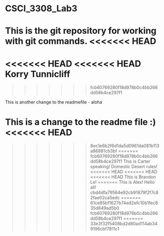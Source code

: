 # CSCI_3308_Lab3
This is the git repository for working with git commands.
<<<<<<< HEAD
=======
<<<<<<< HEAD
<<<<<<< HEAD
Korry Tunnicliff
=======
>>>>>>> fcb60769280f18d978b0c4bb266dd58b4ce297f1

This is another change to the readmefile - aloha

This is a change to the readme file :)
<<<<<<< HEAD
=======
>>>>>>> 8ec1e6b2f6d1da5d0961da081b113a86881cb3bf
=======
>>>>>>> fcb60769280f18d978b0c4bb266dd58b4ce297f1
This is Carter speaking! Domestic Desert rules!
<<<<<<< HEAD
<<<<<<< HEAD
<<<<<<< HEAD
This is Brandon Le!
=======
This is Alex! Hello all!
>>>>>>> cbd4dfa79564e92cb91879f2f7c82fae02ca5edc
=======
>>>>>>> 61ce85bf1627b74ed2efc10b1fec835d849ad5b0
>>>>>>> fcb60769280f18d978b0c4bb266dd58b4ce297f1
=======
>>>>>>> 33e3f32f5408bd2d80ad114ab349196cbf7811c1
